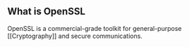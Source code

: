 
## What is OpenSSL

OpenSSL is a commercial-grade toolkit for general-purpose [[Cryptography]] and secure communications. 
